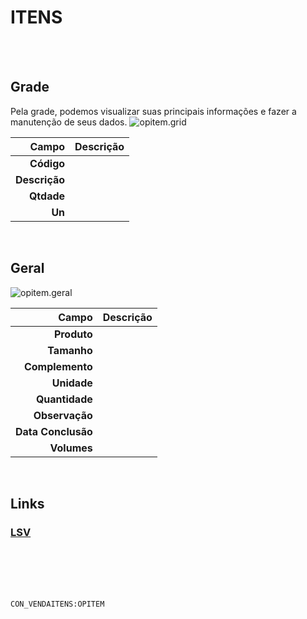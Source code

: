 # ITENS
<br>
<br>

## Grade
Pela grade, podemos visualizar suas principais informações e fazer a manutenção de seus dados.
![opitem.grid](https://raw.githubusercontent.com/netforcews/docs-erp/master/geral/imagens/opitem.grid.png)

Campo | Descrição
--:|---
**Código** | 
**Descrição** | 
**Qtdade** | 
**Un** | 
<br>

## Geral
![opitem.geral](https://raw.githubusercontent.com/netforcews/docs-erp/master/geral/imagens/opitem.geral.png)

Campo | Descrição
--:|---
**Produto** | 
**Tamanho** | 
**Complemento** | 
**Unidade** | 
**Quantidade** | 
**Observação** | 
**Data Conclusão** | 
**Volumes** | 
<br>

## Links
### [LSV](/geral/producaoitenslsv.md)
<br>
<br>
<br>
<br>

```CON_VENDAITENS:OPITEM```
